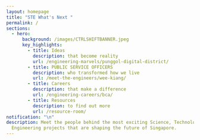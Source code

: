 ```yaml
---
layout: homepage
title: "STE What's Next "
permalink: /
sections:
  - hero:
      background: /images/CTRLSHIFTBANNER.jpeg
      key_highlights:
        - title: Ideas
          description: that become reality
          url: /engineering-marvels/punggol-digital-district/
        - title: PUBLIC SERVICE OFFICERS
          description: who transformed how we live
          url: /meet-the-engineers/wee-kiang/
        - title: Careers
          description: that make a difference
          url: /engineering-careers/bca/
        - title: Resources
          description: to find out more
          url: /resource-room/
notification: "\n"
description: Meet the people behind the most exciting Science, Technology and
  Engineering projects that are shaping the future of Singapore.
---
```

